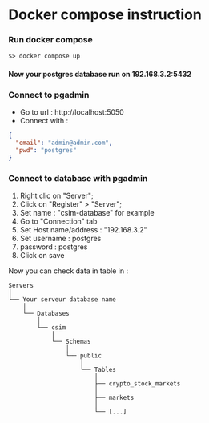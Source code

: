 # Docker compose instruction
### Run docker compose
```shell
$> docker compose up
```

#### Now your postgres database run on 192.168.3.2:5432

### Connect to pgadmin
- Go to url : http://localhost:5050
- Connect with :

```json
{
  "email": "admin@admin.com",
  "pwd": "postgres"
}
```
### Connect to database with pgadmin
1.  Right clic on "Server";
2. Click on "Register" > "Server";
3. Set name : "csim-database" for example
4. Go to "Connection" tab
5. Set Host name/address : "192.168.3.2"
6. Set username : postgres
7. password : postgres
8. Click on save

Now you can check data in table in :
```
Servers
│  
└── Your serveur database name
    │  
    └── Databases
        │  
        └── csim
            │  
            └── Schemas
                │  
                └── public
                    │  
                    └── Tables
                        │  
                        ├── crypto_stock_markets
                        │
                        ├── markets
                        │
                        └── [...]
```